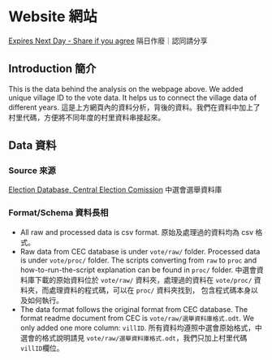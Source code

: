 # Website 網站

[Expires Next Day - Share if you agree](https://expires-next-day-2020.web.app/archive)
隔日作廢｜認同請分享

## Introduction 簡介

This is the data behind the analysis on the webpage above. We added unique village ID to the vote data. It helps us to connect the village data of different years.  這是上方網頁內的資料分析，背後的資料。我們在資料中加上了村里代碼，方便將不同年度的村里資料串接起來。

## Data 資料

### Source 來源

[Election Database, Central Election Comission](http://data.cec.gov.tw/)
中選會選舉資料庫

### Format/Schema 資料長相

- All raw and processed data is csv format. 原始及處理過的資料均為 csv 格式。
- Raw data from CEC database is under `vote/raw/` folder. Processed data is under `vote/proc/` folder. The scripts converting from `raw` to `proc` and how-to-run-the-script explanation can be found in `proc/` folder. 中選會資料庫下載的原始資料位於 `vote/raw/` 資料夾，處理過的資料在 `vote/proc/` 資料夾，而處理資料的程式碼，可以在 `proc/` 資料夾找到， 包含程式碼本身以及如何執行。
- The data format follows the original format from CEC database. The format readme document from CEC is `vote/raw/選舉資料庫格式.odt`. We only added one more column: `villID`. 所有資料均遵照中選會原始格式，中選會的格式說明請見 `vote/raw/選舉資料庫格式.odt`，我們只加上村里代碼`villID`欄位。
